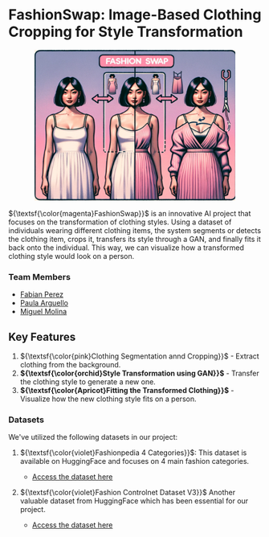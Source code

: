 # FashionSwap: Image-Based Clothing Cropping for Style Transformation

<p align="center">
  <img src="banner.png" alt="Descripción alternativa de la imagen"  width="400" height="300">
</p>

${\textsf{\color{magenta}FashionSwap}}$ is an innovative AI project that focuses on the transformation of clothing styles. Using a dataset of individuals wearing different clothing items, the system segments or detects the clothing item, crops it, transfers its style through a GAN, and finally fits it back onto the individual. This way, we can visualize how a transformed clothing style would look on a person.


### Team Members
- [Fabian Perez ](https://github.com/factral)
- [Paula Arguello ](https://github.com/paularguello07)
- [Miguel Molina ](https://github.com/MiguelAngMolina)

## Key Features

1. ${\textsf{\color{pink}Clothing Segmentation annd Cropping}}$ - Extract clothing from the background.
2. **${\textsf{\color{orchid}Style Transformation using GAN}}$** - Transfer the clothing style to generate a new one.
3. **${\textsf{\color{Apricot}Fitting the Transformed Clothing}}$** - Visualize how the new clothing style fits on a person.


### Datasets

We've utilized the following datasets in our project:

1. ${\textsf{\color{violet}Fashionpedia 4 Categories}}$: This dataset is available on HuggingFace and focuses on 4 main fashion categories. 
   - [Access the dataset here](https://huggingface.co/datasets/detection-datasets/fashionpedia_4_categories)
   
2. ${\textsf{\color{violet}Fashion Controlnet Dataset V3}}$ Another valuable dataset from HuggingFace which has been essential for our project.
   - [Access the dataset here](https://huggingface.co/datasets/Abrumu/Fashion_controlnet_dataset_V3?row=0)


